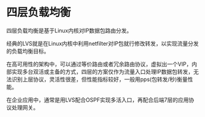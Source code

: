 # 四层负载均衡

四层负载均衡是基于Linux内核对IP数据包路由分发。

经典的LVS就是在Linux内核中利用netfilter对IP包就行修改转发，以实现流量分发的负载均衡目标。

在高可用性的架构中，可以通过等价路由或者冗余路由协议，虚拟出一个VIP，内部实现多台双活或主备的方式，四层的方案仅作为流量入口处理IP数据包转发，无法识别上层协议，灵活性很差，但性能指标较好，一般用pps(包转发/秒)衡量性能。

在企业应用中，通常是用LVS配合OSPF实现多活入口，再配合后端7层的应用协议处理网关。